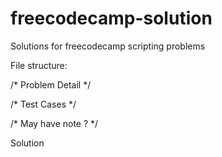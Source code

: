 # freecodecamp-solution
Solutions for freecodecamp scripting problems

File structure:

/*
Problem Detail
*/

/*
Test Cases
*/

/*
May have note ?
*/

Solution
